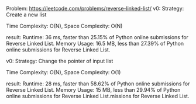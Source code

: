 Problem: https://leetcode.com/problems/reverse-linked-list/
v0:
Strategy: Create a new list

Time Complexity: O(N),
Space Complexity: O(N)

result:
Runtime: 36 ms, faster than 25.15% of Python online submissions for Reverse Linked List.
Memory Usage: 16.5 MB, less than 27.39% of Python online submissions for Reverse Linked List.

v0:
Strategy: Change the pointer of input list

Time Complexity: O(N),
Space Complexity: O(1)

result:
Runtime: 28 ms, faster than 58.62% of Python online submissions for Reverse Linked List.
Memory Usage: 15 MB, less than 29.94% of Python online submissions for Reverse Linked List.missions for Reverse Linked List.
